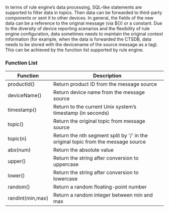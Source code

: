 [//]: # (chinagitpath:XXXXX)

In terms of rule engine’s data processing, SQL-like statements are supported to filter data in topics. Then data can be forwarded to third-party components or sent it to other devices. In general, the fields of the new data can be a reference to the original message (via ${}) or a constant. Due to the diversity of device reporting scenarios and the flexibility of rule engine configuration, data sometimes needs to maintain the original context information (for example, when the data is forwarded the CTSDB, data needs to be stored with the devicename of the source message as a tag). This can be achieved by the function list supported by rule engine.

### Function List

| Function | Description |
|---------|---------|
| productId() | Return product ID from the message source |
| deviceName() | Return device name from the message source |
| timestamp() | Return to the current Unix system’s timestamp (in seconds) |
| topic() | Return the original topic from message source |
| topic(n) | Return the nth segment split by '/' in the original topic from the message source |
| abs(num) | Return the absolute value |
| upper() | Return the string after conversion to uppercase |
| lower() | Return the string after conversion to lowercase |
| random() | Return a random floating-point number |
| randint(min,max) | Return a random integer between min and max |


